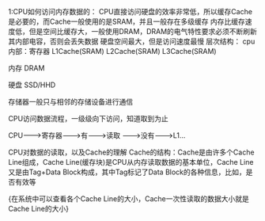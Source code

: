 1:CPU如何访问内存数据的：
    CPU直接访问硬盘的效率非常低，所以缓存Cache是必要的，而Cache一般使用的是SRAM，并且一般存在多级缓存
    内存比缓存速度低，但是空间比缓存大，一般使用DRAM，DRAM的电气特性要求必须不断刷新其内部电容，否则会丢失数据
    硬盘空间最大，但是访问速度最慢
层次结构：
cpu内部：寄存器
        L1Cache(SRAM)
        L2Cache(SRAM)
        L3Cache(SRAM)

内存    DRAM

硬盘    SSD/HHD

存储器一般只与相邻的存储设备进行通信


CPU访问数据流程，一级级向下访问，知道取到为止

CPU--->寄存器--->有--->读取
            --->没有--->L1...

CPU对数据的读取，以及Cache的理解
Cache的结构：Cache是由许多个Cache Line组成，Cache Line(缓存块)是CPU从内存读取数据的基本单位，Cache Line又是由Tag+Data Block构成，其中Tag标记了Data Block的各种信息，比如，是否有效等

{在系统中可以查看各个Cache Line的大小，Cache一次性读取的数据大小就是Cache Line的大小}